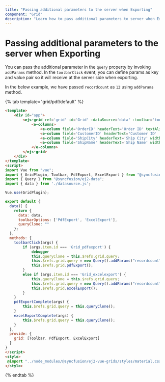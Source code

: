```yaml
---
title: "Passing additional parameters to the server when Exporting"
component: "Grid"
description: "Learn how to pass additional parameters to server when Exporting."
---
```


# Passing additional parameters to the server when Exporting

You can pass the additional parameter in the `query` property by invoking `addParams` method. In the `toolbarClick` event, you can define params as key and value pair so it will receive at the server side when exporting.

In the below example, we have passed `recordcount` as `12` using `addParams` method.

{% tab template="grid/pdf/default" %}

```html
<template>
    <div id="app">
        <ejs-grid ref='grid' id='Grid' :dataSource='data' :toolbar='toolbarOptions' height='272px' :allowPdfExport='true' :allowExcelExport='true' :excelExportComplete='excelExportComplete' :pdfExportComplete='pdfExportComplete' :toolbarClick='toolbarClick'>
            <e-columns>
                <e-column field='OrderID' headerText='Order ID' textAlign='Right' width=120></e-column>
                <e-column field='CustomerID' headerText='Customer ID' :visible='false' width=150></e-column>
                <e-column field='ShipCity' headerText='Ship City' width=150></e-column>
                <e-column field='ShipName' headerText='Ship Name' width=150></e-column>
            </e-columns>
        </ejs-grid>
    </div>
</template>
<script>
import Vue from "vue";
import { GridPlugin, Toolbar, PdfExport, ExcelExport } from "@syncfusion/ej2-vue-grids";
import { Query } from "@syncfusion/ej2-data";
import { data } from './datasource.js';

Vue.use(GridPlugin);

export default {
  data() {
    return {
      data: data,
      toolbarOptions: ['PdfExport', 'ExcelExport'],
      queryClone: ""
    };
  },
  methods: {
    toolbarClick(args) {
        if (args.item.id === 'Grid_pdfexport') {
            debugger
            this.queryClone = this.$refs.grid.query;
            this.$refs.grid.query = new Query().addParams("recordcount", "12")
            this.$refs.grid.pdfExport();
        }
        else if (args.item.id === 'Grid_excelexport') {
            this.queryClone = this.$refs.grid.query;
            this.$refs.grid.query = new Query().addParams("recordcount", "12")
            this.$refs.grid.excelExport();
        }
    }
    pdfExportComplete(args) {
        this.$refs.grid.query = this.queryClone();
    }
    excelExportComplete(args) {
        this.$refs.grid.query = this.queryClone();
    }
  },
  provide: {
    grid: [Toolbar, PdfExport, ExcelExport]
  }
}
</script>
<style>
 @import "../node_modules/@syncfusion/ej2-vue-grids/styles/material.css";
</style>

```

{% endtab %}